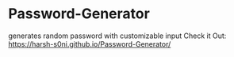 # Password-Generator
generates random password with customizable input
Check it Out: https://harsh-s0ni.github.io/Password-Generator/
